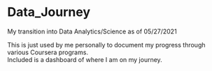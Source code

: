 # Data_Journey
My transition into Data Analytics/Science as of 05/27/2021

This is just used by me personally to document my progress through various Coursera programs.  
Included is a dashboard of where I am on my journey.
